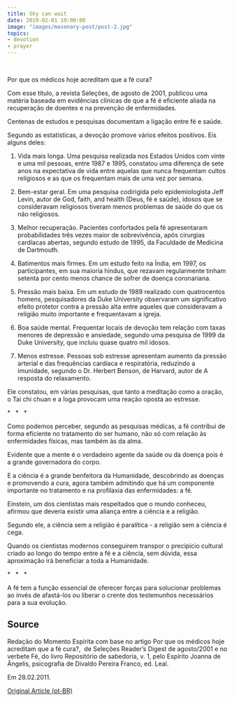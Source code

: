 ```yaml
---
title: Sky can wait
date: 2019-02-01 19:00:00
image: "images/masonary-post/post-2.jpg"
topics: 
- devotion
- prayer
---
```

 

Por que os médicos hoje acreditam que a fé cura?

Com esse título, a revista Seleções, de agosto de 2001, publicou uma matéria
baseada em evidências clínicas de que a fé é eficiente aliada na recuperação de
doentes e na prevenção de enfermidades.

Centenas de estudos e pesquisas documentam a ligação entre fé e saúde.

Segundo as estatísticas, a devoção promove vários efeitos positivos. Eis alguns
deles:

1. Vida mais longa. Uma pesquisa realizada nos Estados Unidos com vinte e uma
mil pessoas, entre 1987 e 1995, constatou uma diferença de sete anos na
expectativa de vida entre aquelas que nunca frequentam cultos religiosos e as
que os frequentam mais de uma vez por semana.

2. Bem-estar geral. Em uma pesquisa codirigida pelo epidemiologista Jeff Levin,
autor de God, faith, and health (Deus, fé e saúde), idosos que se consideravam
religiosos tiveram menos problemas de saúde do que os não religiosos.

3. Melhor recuperação. Pacientes confortados pela fé apresentaram
probabilidades três vezes maior de sobrevivência, após cirurgias cardíacas
abertas, segundo estudo de 1995, da Faculdade de Medicina de Dartmouth.

4. Batimentos mais firmes. Em um estudo feito na Índia, em 1997, os
participantes, em sua maioria hindus, que rezavam regularmente tinham setenta
por cento menos chance de sofrer de doença coronariana.

5. Pressão mais baixa. Em um estudo de 1989 realizado com quatrocentos homens,
pesquisadores da Duke University observaram um significativo efeito protetor
contra a pressão alta entre aqueles que consideravam a religião muito
importante e frequentavam a igreja.

6. Boa saúde mental. Frequentar locais de devoção tem relação com taxas menores
de depressão e ansiedade, segundo uma pesquisa de 1999 da Duke University, que
incluiu quase quatro mil idosos.

7. Menos estresse. Pessoas sob estresse apresentam aumento da pressão arterial
e das frequências cardíaca e respiratória, reduzindo a imunidade, segundo o Dr.
Herbert Benson, de Harvard, autor de A resposta do relaxamento.

Ele constatou, em várias pesquisas, que tanto a meditação como a oração, o Tai
chi chuan e a Ioga provocam uma reação oposta ao estresse.

*   *   *

Como podemos perceber, segundo as pesquisas médicas, a fé contribui de forma
eficiente no tratamento do ser humano, não só com relação às enfermidades
físicas, mas também às da alma.

Evidente que a mente é o verdadeiro agente da saúde ou da doença pois é a
grande governadora do corpo.

E a ciência é a grande benfeitora da Humanidade, descobrindo as doenças e
promovendo a cura, agora também admitindo que há um componente importante no
tratamento e na profilaxia das enfermidades: a fé.

Einstein, um dos cientistas mais respeitados que o mundo conheceu, afirmou que
deveria existir uma aliança entre a ciência e a religião.

Segundo ele, a ciência sem a religião é paralítica - a religião sem a ciência é
cega.

Quando os cientistas modernos conseguirem transpor o precipício cultural criado
ao longo do tempo entre a fé e a ciência, sem dúvida, essa aproximação irá
beneficiar a toda a Humanidade.

*   *   *

A fé tem a função essencial de oferecer forças para solucionar problemas ao
invés de afastá-los ou liberar o crente dos testemunhos necessários para a sua
evolução. 

## Source
Redação do Momento Espírita com base no artigo Por que os médicos hoje
acreditam que a fé cura?,  de Seleções Reader’s Digest de agosto/2001 e no
verbete Fé, do livro Repositório de sabedoria, v. 1, pelo Espírito Joanna de
Ângelis, psicografia de Divaldo Pereira Franco, ed. Leal.

Em 28.02.2011.

[Original Article (pt-BR)](http://momento.com.br/pt/ler_texto.php?id=2927)
